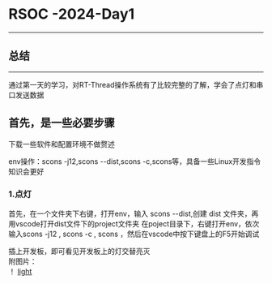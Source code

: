 # RSOC -2024-Day1
---
## 总结
---
通过第一天的学习，对RT-Thread操作系统有了比较完整的了解，学会了点灯和串口发送数据

## 首先，是一些必要步骤
下载一些软件和配置环境不做赘述  

env操作：scons -j12,scons --dist,scons -c,scons等，具备一些Linux开发指令知识会更好

### 1.点灯
首先，在一个文件夹下右键，打开env，输入 scons --dist,创建 dist 文件夹，再用vscode打开dist文件下的project文件夹
在poject目录下，右键打开env，依次输入scons -j12 , scons -c , scons ，然后在vscode中按下键盘上的F5开始调试  

插上开发板，即可看见开发板上的灯交替亮灭  
附图片：  
！ [light](https://github.com/lqr0323/RSOC-2024-Day1/blob/main/light.jpg)

